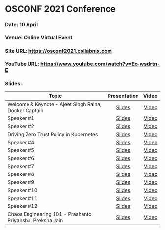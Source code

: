 # OSCONF 2021 Conference

### Date: 10 April 
### Venue: Online Virtual Event
### Site URL: https://osconf2021.collabnix.com
### YouTube URL: https://www.youtube.com/watch?v=Eo-wsdrtn-E
### Slides:


| Topic        | Presentation          | Video  |
| ------------- |:-------------:| -----:|
| Welcome & Keynote - Ajeet Singh Raina, Docker Captain| [Slides]() | [Video]() |
| Speaker #1| [Slides]() | [Video]() |
| Speaker #2| [Slides]() | [Video]() |
| Driving Zero Trust Policy in Kubernetes| [Slides](https://drive.google.com/file/d/1TBOlXEv4NuMdWXk1Q_b1fEPHEvhmgbmn/view?usp=sharing) | [Video]() |
| Speaker #4| [Slides]() | [Video]() |
| Speaker #5| [Slides]() | [Video]() |
| Speaker #6| [Slides]() | [Video]() |
| Speaker #7| [Slides]() | [Video]() |
| Speaker #8| [Slides]() | [Video]() |
| Speaker #9| [Slides]() | [Video]() |
| Speaker #10| [Slides]() | [Video]() |
| Speaker #11| [Slides]() | [Video]() |
| Speaker #12| [Slides]() | [Video]() |
| Chaos Engineering 101 - Prashanto Priyanshu, Preksha Jain| [Slides](https://drive.google.com/file/d/1vdbQd40x2RLbCPcRtfKkjmszizGe61wq/view?usp=sharing) | [Video]() |
